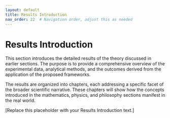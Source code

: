 ```yaml
---
layout: default
title: Results Introduction
nav_order: 22  # Navigation order, adjust this as needed
---
```


# Results Introduction

This section introduces the detailed results of the theory discussed in earlier sections. The purpose is to provide a comprehensive overview of the experimental data, analytical methods, and the outcomes derived from the application of the proposed frameworks.

The results are organized into chapters, each addressing a specific facet of the broader scientific narrative. These chapters will show how the concepts introduced in the mathematics, physics, and philosophy sections manifest in the real world.

[Replace this placeholder with your Results Introduction text.]

